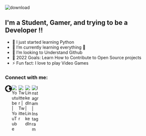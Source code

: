 ![download](https://user-images.githubusercontent.com/58516428/141729091-5588eb34-c9d3-4bed-a2af-01e8c7ae911b.png)

## I'm a Student, Gamer, and trying to be a Developer !!

- 🔭 I just started learning Python
- 🌱 I’m currently learning everything 🤣
- 👯 I’m looking to Understand Github
- 🥅 2022 Goals: Learn How to Contribute to Open Source projects
- ⚡ Fun fact: I love to play Video Games 

### Connect with me:

[<img align="left" alt="Website" width="22px" src="https://raw.githubusercontent.com/iconic/open-iconic/master/svg/globe.svg" />][website]
[<img align="left" alt="Youtube | YouTube" width="22px" src="https://cdn.jsdelivr.net/npm/simple-icons@v3/icons/youtube.svg" />][youtube]
[<img align="left" alt="Twitter | Twitter" width="22px" src="https://cdn.jsdelivr.net/npm/simple-icons@v3/icons/twitter.svg" />][twitter]
[<img align="left" alt="LinkedIn | LinkedIn" width="22px" src="https://cdn.jsdelivr.net/npm/simple-icons@v3/icons/linkedin.svg" />][linkedin]
[<img align="left" alt="Instagram | Instagram" width="22px" src="https://cdn.jsdelivr.net/npm/simple-icons@v3/icons/instagram.svg" />][instagram]

<br />

[website]: https://kunalpal1010.wixsite.com/shadow
[twitter]: https://twitter.com/KunalPal_
[youtube]: https://www.youtube.com/channel/UCHb0bjR-dbdg8GyMbQSgprw?view_as=subscriber
[instagram]: https://www.instagram.com/kunal.pal1010/
[linkedin]: https://www.linkedin.com/in/kunal-pal-2b1ba7161/
